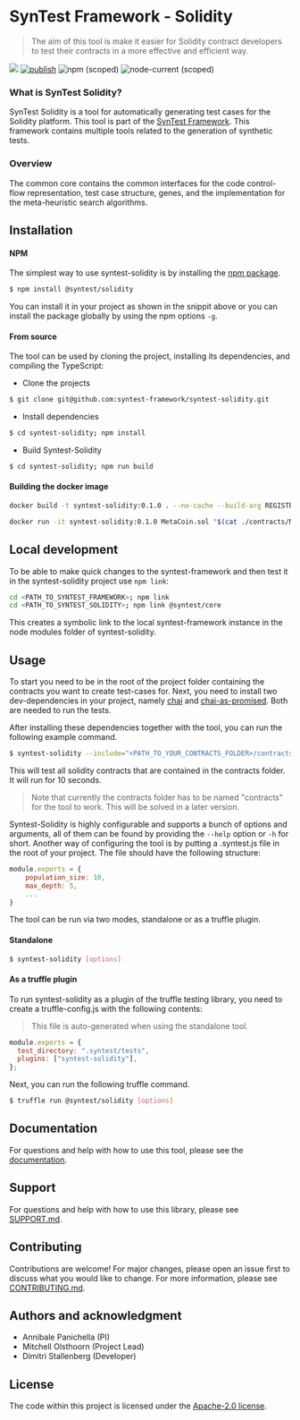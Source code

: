 # SynTest Framework - Solidity

> The aim of this tool is make it easier for Solidity contract developers to test their contracts in a more effective and efficient way.

[![](https://github.com/syntest-framework/syntest-solidity/actions/workflows/node.js.yml/badge.svg)](https://github.com/syntest-framework/syntest-solidity/actions/workflows/node.js.yml)
[![publish](https://github.com/syntest-framework/syntest-solidity/actions/workflows/publish.yml/badge.svg)](https://github.com/syntest-framework/syntest-solidity/actions/workflows/publish.yml)
![npm (scoped)](https://img.shields.io/npm/v/@syntest/solidity?style=flat)
![node-current (scoped)](https://img.shields.io/node/v/@syntest/solidity)

### What is SynTest Solidity?

SynTest Solidity is a tool for automatically generating test cases for the Solidity platform. This tool is part of the [SynTest Framework](https://www.syntest.org). This framework contains multiple tools related to the generation of synthetic tests.

### Overview

The common core contains the common interfaces for the code control-flow representation, test case structure, genes, and the implementation for the meta-heuristic search algorithms.

## Installation

#### NPM

The simplest way to use syntest-solidity is by installing the [npm package](https://www.npmjs.com/package/syntest/solidity).

```bash
$ npm install @syntest/solidity
```

You can install it in your project as shown in the snippit above or you can install the package globally by using the npm options `-g`.

#### From source

The tool can be used by cloning the project, installing its dependencies, and compiling the TypeScript:

- Clone the projects

```bash
$ git clone git@github.com:syntest-framework/syntest-solidity.git
```

- Install dependencies

```bash
$ cd syntest-solidity; npm install
```

- Build Syntest-Solidity

```bash
$ cd syntest-solidity; npm run build
```

#### Building the docker image

```bash
docker build -t syntest-solidity:0.1.0 . --no-cache --build-arg REGISTRY_TOKEN={your_access_token}
```

```bash
docker run -it syntest-solidity:0.1.0 MetaCoin.sol "$(cat ./contracts/MetaCoin.sol)"
```

## Local development

To be able to make quick changes to the syntest-framework and then test it in the syntest-solidity project use `npm link`:

```bash
cd <PATH_TO_SYNTEST_FRAMEWORK>; npm link
cd <PATH_TO_SYNTEST_SOLIDITY>; npm link @syntest/core
```

This creates a symbolic link to the local syntest-framework instance in the node modules folder of syntest-solidity.

## Usage

To start you need to be in the root of the project folder containing the contracts you want to create test-cases for. Next, you need to install two dev-dependencies in your project, namely [chai](https://www.npmjs.com/package/chai) and [chai-as-promised](https://www.npmjs.com/package/chai-as-promised). Both are needed to run the tests.

After installing these dependencies together with the tool, you can run the following example command.

```bash
$ syntest-solidity --include="<PATH_TO_YOUR_CONTRACTS_FOLDER>/contracts/**/*.sol" --search-time=10 --total_time=10
```

This will test all solidity contracts that are contained in the contracts folder. It will run for 10 seconds.

> Note that currently the contracts folder has to be named "contracts" for the tool to work. This will be solved in a later version.

Syntest-Solidity is highly configurable and supports a bunch of options and arguments, all of them can be found by providing the `--help` option or `-h` for short. Another way of configuring the tool is by putting a .syntest.js file in the root of your project. The file should have the following structure:

```js
module.exports = {
    population_size: 10,
    max_depth: 5,
    ...
}
```

The tool can be run via two modes, standalone or as a truffle plugin.

#### Standalone

```bash
$ syntest-solidity [options]
```

#### As a truffle plugin

To run syntest-solidity as a plugin of the truffle testing library, you need to create a truffle-config.js with the following contents:

> This file is auto-generated when using the standalone tool.

```js
module.exports = {
  test_directory: ".syntest/tests",
  plugins: ["syntest-solidity"],
};
```

Next, you can run the following truffle command.

```bash
$ truffle run @syntest/solidity [options]
```

## Documentation

For questions and help with how to use this tool, please see the [documentation](https://www.syntest.org).

## Support

For questions and help with how to use this library, please see [SUPPORT.md](SUPPORT.md).

## Contributing

Contributions are welcome! For major changes, please open an issue first to discuss what you would like to change. For more information, please see [CONTRIBUTING.md](CONTRIBUTING.md).

## Authors and acknowledgment

- Annibale Panichella (PI)
- Mitchell Olsthoorn (Project Lead)
- Dimitri Stallenberg (Developer)

## License

The code within this project is licensed under the [Apache-2.0 license](LICENSE).
